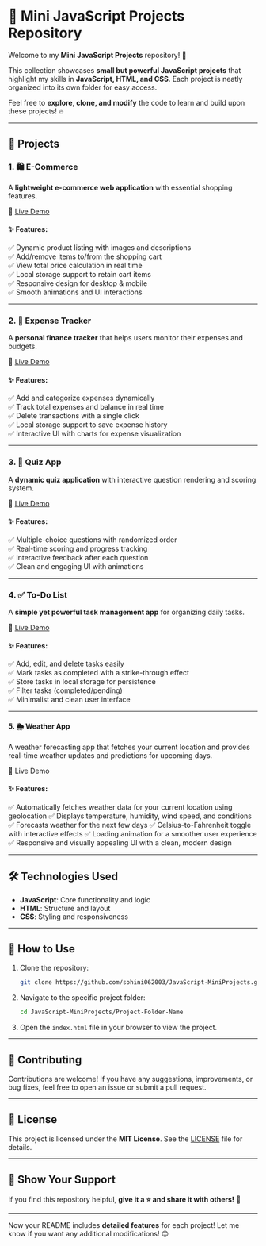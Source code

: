 
# 🚀 Mini JavaScript Projects Repository  

Welcome to my **Mini JavaScript Projects** repository! 🚀  

This collection showcases **small but powerful JavaScript projects** that highlight my skills in **JavaScript, HTML, and CSS**. Each project is neatly organized into its own folder for easy access.  

Feel free to **explore, clone, and modify** the code to learn and build upon these projects! 🔥  

---

## 📂 Projects  

### 1. 🛍 **E-Commerce**  
A **lightweight e-commerce web application** with essential shopping features.  

📁 [Live Demo](https://sohini062003.github.io/JavaScript-MiniProjects/E-Commerce/)  

#### ✨ Features:  
✅ Dynamic product listing with images and descriptions  
✅ Add/remove items to/from the shopping cart  
✅ View total price calculation in real time  
✅ Local storage support to retain cart items  
✅ Responsive design for desktop & mobile  
✅ Smooth animations and UI interactions  

---

### 2. 💸 **Expense Tracker**  
A **personal finance tracker** that helps users monitor their expenses and budgets.  

📁 [Live Demo](https://sohini062003.github.io/JavaScript-MiniProjects/Expense_Tracker/)  

#### ✨ Features:  
✅ Add and categorize expenses dynamically  
✅ Track total expenses and balance in real time  
✅ Delete transactions with a single click  
✅ Local storage support to save expense history  
✅ Interactive UI with charts for expense visualization  

---

### 3. 🧠 **Quiz App**  
A **dynamic quiz application** with interactive question rendering and scoring system.  

📁 [Live Demo](https://sohini062003.github.io/JavaScript-MiniProjects/Quiz_App/)  

#### ✨ Features:  
✅ Multiple-choice questions with randomized order  
✅ Real-time scoring and progress tracking  
✅ Interactive feedback after each question  
✅ Clean and engaging UI with animations  

---

### 4. ✅ **To-Do List**  
A **simple yet powerful task management app** for organizing daily tasks.  

📁 [Live Demo](https://sohini062003.github.io/JavaScript-MiniProjects/To-Do_List/)  

#### ✨ Features:  
✅ Add, edit, and delete tasks easily  
✅ Mark tasks as completed with a strike-through effect  
✅ Store tasks in local storage for persistence  
✅ Filter tasks (completed/pending)  
✅ Minimalist and clean user interface  

---
#### 5. 🌦 **Weather App**
A weather forecasting app that fetches your current location and provides real-time weather updates and predictions for upcoming days.

📁 Live Demo

#### ✨ Features:
✅ Automatically fetches weather data for your current location using geolocation
✅ Displays temperature, humidity, wind speed, and conditions
✅ Forecasts weather for the next few days
✅ Celsius-to-Fahrenheit toggle with interactive effects
✅ Loading animation for a smoother user experience
✅ Responsive and visually appealing UI with a clean, modern design

---

## 🛠 Technologies Used  

- **JavaScript**: Core functionality and logic  
- **HTML**: Structure and layout  
- **CSS**: Styling and responsiveness  

---

## 🚀 How to Use  

1. Clone the repository:  
   ```bash
   git clone https://github.com/sohini062003/JavaScript-MiniProjects.git
   ```  
2. Navigate to the specific project folder:  
   ```bash
   cd JavaScript-MiniProjects/Project-Folder-Name
   ```  
3. Open the `index.html` file in your browser to view the project.  

---

## 🤝 Contributing  

Contributions are welcome! If you have any suggestions, improvements, or bug fixes, feel free to open an issue or submit a pull request.  

---

## 📄 License  

This project is licensed under the **MIT License**. See the [LICENSE](./LICENSE) file for details.  

---

## 🌟 Show Your Support  

If you find this repository helpful, **give it a ⭐ and share it with others!** 🚀  

---

Now your README includes **detailed features** for each project! Let me know if you want any additional modifications! 😊
